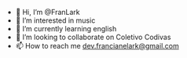 - 👋 Hi, I’m @FranLark
- 👀 I’m interested in music
- 🌱 I’m currently learning english
- 💞️ I’m looking to collaborate on Coletivo Codivas
- 📫 How to reach me dev.francianelark@gmail.com

<!---
FranLark/FranLark is a ✨ special ✨ repository because its `README.md` (this file) appears on your GitHub profile.
You can click the Preview link to take a look at your changes.
--->
